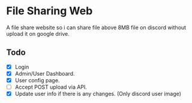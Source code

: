 # File Sharing Web

A file share website so i can share file above 8MB file on discord without upload it on google drive.

## Todo

- [x] Login
- [x] Admin/User Dashboard.
- [x] User config page.
- [ ] Accept POST upload via API.
- [x] Update user info if there is any changes. (Only discord user image)
